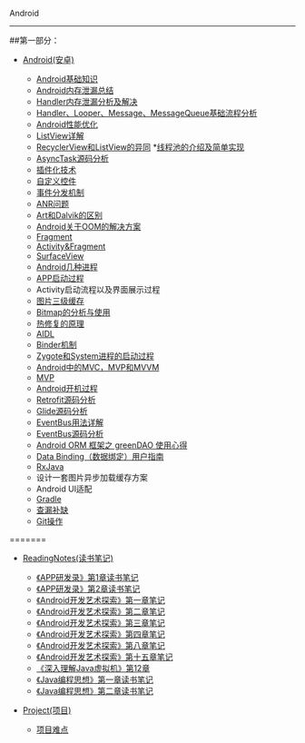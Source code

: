 Android

---


##第一部分：

* [Android(安卓)](https://github.com/GeniusVJR/LearningNotes/tree/master/Part1/Android)

    * [Android基础知识](https://github.com/GeniusVJR/LearningNotes/blob/master/Part1/Android/Android基础知识.md)
    * [Android内存泄漏总结](https://github.com/GeniusVJR/LearningNotes/blob/master/Part1/Android/Android内存泄漏总结.md)
    * [Handler内存泄漏分析及解决](https://github.com/GeniusVJR/LearningNotes/blob/master/Part1/Android/Handler内存泄漏分析及解决.md)
    * [Handler、Looper、Message、MessageQueue基础流程分析](https://github.com/GeniusVJR/LearningNotes/blob/master/Part1/Android/线程通信基础流程分析.md)
    * [Android性能优化](https://github.com/GeniusVJR/LearningNotes/blob/master/Part1/Android/Android性能优化.md)
    * [ListView详解](https://github.com/GeniusVJR/LearningNotes/blob/master/Part1/Android/Listview详解.md)
    * [RecyclerView和ListView的异同](https://github.com/GeniusVJR/LearningNotes/blob/master/Part1/Android/Recyclerview和Listview的异同.md)
    *[线程池的介绍及简单实现](https://www.ibm.com/developerworks/cn/java/l-threadPool/)
    * [AsyncTask源码分析](https://github.com/GeniusVJR/LearningNotes/blob/master/Part1/Android/Asynctask源码分析.md)
    * [插件化技术](https://github.com/GeniusVJR/LearningNotes/blob/master/Part1/Android/插件化技术学习.md)
    * [自定义控件](https://github.com/GeniusVJR/LearningNotes/blob/master/Part1/Android/自定义控件.md)
    * [事件分发机制](http://www.jianshu.com/p/e99b5e8bd67b)
    * [ANR问题](https://github.com/GeniusVJR/LearningNotes/blob/master/Part1/Android/ANR问题.md)
    * [Art和Dalvik的区别](https://github.com/GeniusVJR/LearningNotes/blob/master/Part1/Android/Art和Dalvik区别.md)
    * [Android关于OOM的解决方案](https://github.com/GeniusVJR/LearningNotes/blob/master/Part1/Android/Android关于oom的解决方案.md)
    * [Fragment](https://github.com/GeniusVJR/LearningNotes/blob/master/Part1/Android/Fragment.md)
    * [Activity&Fragment](https://github.com/xxv/android-lifecycle)
    * [SurfaceView](https://github.com/GeniusVJR/LearningNotes/blob/master/Part1/Android/SurfaceView.md)
    * [Android几种进程](https://github.com/GeniusVJR/LearningNotes/blob/master/Part1/Android/Android几种进程.md)
    * [APP启动过程](https://github.com/GeniusVJR/LearningNotes/blob/master/Part1/Android/APP启动过程.md)
    * Activity启动流程以及界面展示过程
    * [图片三级缓存](https://github.com/GeniusVJR/LearningNotes/blob/master/Part1/Android/Android图片中的三级缓存.md)
    * [Bitmap的分析与使用](https://github.com/GeniusVJR/LearningNotes/blob/master/Part1/Android/Bitmap的分析与使用.md)
    * [热修复的原理](https://github.com/GeniusVJR/LearningNotes/blob/master/Part1/Android/热修复技术.md)
    * [AIDL](https://github.com/GeniusVJR/LearningNotes/blob/master/Part1/Android/AIDL.md)
    * [Binder机制](https://github.com/GeniusVJR/LearningNotes/blob/master/Part1/Android/Binder机制.md)
    * [Zygote和System进程的启动过程](https://github.com/GeniusVJR/LearningNotes/blob/master/Part1/Android/Zygote和System进程的启动过程.md)
    * [Android中的MVC，MVP和MVVM](https://github.com/GeniusVJR/LearningNotes/blob/master/Part1/Android/MVC%2CMVP%2CMVVM的区别.md)
    * [MVP](https://github.com/GeniusVJR/LearningNotes/blob/master/Part1/Android/MVP.md)
    * [Android开机过程](https://github.com/GeniusVJR/LearningNotes/blob/master/Part1/Android/Android开机过程.md)
    * [Retrofit源码分析](http://www.jianshu.com/p/c1a3a881a144)
    * [Glide源码分析](http://frodoking.github.io/2015/10/10/android-glide/)
    * [EventBus用法详解](https://github.com/GeniusVJR/LearningNotes/blob/master/Part1/Android/EventBus用法详解.md)
    * [EventBus源码分析](http://p.codekk.com/blogs/detail/54cfab086c4761e5001b2538)
    * [Android ORM 框架之 greenDAO 使用心得](http://www.open-open.com/lib/view/open1438065400878.html)
    * [Data Binding（数据绑定）用户指南](http://www.jcodecraeer.com/a/anzhuokaifa/developer/2015/0606/3005.html)
    * [RxJava](http://gank.io/post/560e15be2dca930e00da1083)
    * 设计一套图片异步加载缓存方案
    * Android UI适配
    * [Gradle](http://wuxiaolong.me/categories/Gradle/)
    * [查漏补缺](https://github.com/GeniusVJR/LearningNotes/blob/master/Part1/Android/查漏补缺.md)
    * [Git操作](https://github.com/GeniusVJR/LearningNotes/blob/master/Part1/Android/Git操作.md)

=======


* [ReadingNotes(读书笔记)](https://github.com/GeniusVJR/LearningNotes/tree/master/Part5/ReadingNotes)
   * [《APP研发录》第1章读书笔记](https://github.com/GeniusVJR/LearningNotes/blob/master/Part5/ReadingNotes/《APP研发录》第1章读书笔记.md)
   * [《APP研发录》第2章读书笔记](https://github.com/GeniusVJR/LearningNotes/blob/master/Part5/ReadingNotes/《APP研发录》第2章读书笔记.md)
   * [《Android开发艺术探索》第一章笔记](https://github.com/GeniusVJR/LearningNotes/blob/master/Part5/ReadingNotes/《Android开发艺术探索》第一章笔记.md)
   * [《Android开发艺术探索》第二章笔记](https://github.com/GeniusVJR/LearningNotes/blob/master/Part5/ReadingNotes/《Android开发艺术探索》第二章笔记.md)
   * [《Android开发艺术探索》第三章笔记](https://github.com/GeniusVJR/LearningNotes/blob/master/Part5/ReadingNotes/《Android开发艺术探索》第三章笔记.md)
   * [《Android开发艺术探索》第四章笔记](https://github.com/GeniusVJR/LearningNotes/blob/master/Part5/ReadingNotes/《Android开发艺术探索》第四章笔记.md)
   * [《Android开发艺术探索》第八章笔记](https://github.com/GeniusVJR/LearningNotes/blob/master/Part5/ReadingNotes/《Android开发艺术探索》第八章笔记.md)
   * [《Android开发艺术探索》第十五章笔记](https://github.com/GeniusVJR/LearningNotes/blob/master/Part5/ReadingNotes/《Android开发艺术探索》第十五章笔记.md)
   * [《深入理解Java虚拟机》第12章](https://github.com/GeniusVJR/LearningNotes/blob/master/Part5/ReadingNotes/《深入理解java虚拟机》第12章.md)
   * [《Java编程思想》第一章读书笔记](https://github.com/GeniusVJR/LearningNotes/blob/master/Part5/ReadingNotes/《Java编程思想》第一章读书笔记.md)
   * [《Java编程思想》第二章读书笔记](https://github.com/GeniusVJR/LearningNotes/blob/master/Part5/ReadingNotes/《Java编程思想》第二章读书笔记.md)

* [Project(项目)](https://github.com/GeniusVJR/LearningNotes/tree/master/Part5/Project)
   * [项目难点](https://github.com/GeniusVJR/LearningNotes/blob/master/Part5/Project/项目.md)
